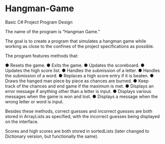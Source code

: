 # Hangman-Game
Basic C# Project
Program Design

The name of the program is “Hangman Game.”

The goal is to create a program that simulates a hangman game while working as close to the confines of the project specifications as possible.

The program features methods that:

●	Resets the game.
●	Exits the game.
●	Updates the scoreboard.
●	Updates the high score list.
●	Handles the submission of a letter.
●	Handles the submission of a word.
●	Replaces a high score entry if it is beaten.
●	Draws the hanged man piece by piece as chances are burned.
●	Keep track of the chances and end game if the maximum is met.
●	Displays an error message if anything other than a letter is input.
●	Displays various messages when the game is won and lost.
●	Displays a message when the wrong letter or word is input.

Besides these methods, correct guesses and incorrect guesses are both stored in ArrayLists as specified, with the incorrect guesses being displayed on the interface.

Scores and high scores are both stored in sortedLists (later changed to Dictionary version, but functionally the same).
